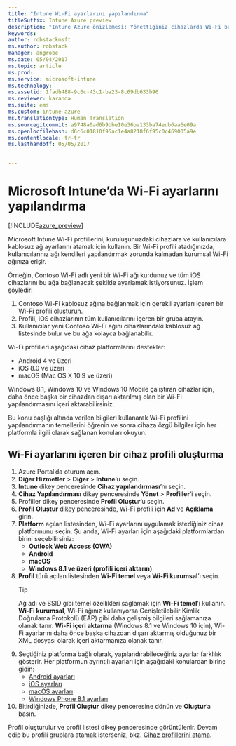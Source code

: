 ```yaml
---
title: "Intune Wi-Fi ayarlarını yapılandırma"
titleSuffix: Intune Azure preview
description: "Intune Azure önizlemesi: Yönettiğiniz cihazlarda Wi-Fi bağlantılarını yapılandırmak için Intune’u kullanmayı öğrenin."
keywords: 
author: robstackmsft
ms.author: robstack
manager: angrobe
ms.date: 05/04/2017
ms.topic: article
ms.prod: 
ms.service: microsoft-intune
ms.technology: 
ms.assetid: 1fadb488-9c6c-43c1-ba23-8c69db633b96
ms.reviewer: karanda
ms.suite: ems
ms.custom: intune-azure
ms.translationtype: Human Translation
ms.sourcegitcommit: a9748a0ad6b9bbe10e36ba133ba74edb6aa6e09a
ms.openlocfilehash: d6c6c01810f95ac1e4a8218f6f95c0c469005a9e
ms.contentlocale: tr-tr
ms.lasthandoff: 05/05/2017


---
```


# <a name="how-to-configure-wi-fi-settings-in-microsoft-intune"></a>Microsoft Intune’da Wi-Fi ayarlarını yapılandırma

[!INCLUDE[azure_preview](../includes/azure_preview.md)]

Microsoft Intune Wi-Fi profillerini, kuruluşunuzdaki cihazlara ve kullanıcılara kablosuz ağ ayarlarını atamak için kullanın. Bir Wi-Fi profili atadığınızda, kullanıcılarınız ağı kendileri yapılandırmak zorunda kalmadan kurumsal Wi-Fi ağınıza erişir.

Örneğin, Contoso Wi-Fi adlı yeni bir Wi-Fi ağı kurdunuz ve tüm iOS cihazlarını bu ağa bağlanacak şekilde ayarlamak istiyorsunuz. İşlem şöyledir:

1. Contoso Wi-Fi kablosuz ağına bağlanmak için gerekli ayarları içeren bir Wi-Fi profili oluşturun.
2. Profili, iOS cihazlarının tüm kullanıcılarını içeren bir gruba atayın.
3. Kullanıcılar yeni Contoso Wi-Fi ağını cihazlarındaki kablosuz ağ listesinde bulur ve bu ağa kolayca bağlanabilir.

Wi-Fi profilleri aşağıdaki cihaz platformlarını destekler:

- Android 4 ve üzeri
- iOS 8.0 ve üzeri
- macOS (Mac OS X 10.9 ve üzeri)

Windows 8.1, Windows 10 ve Windows 10 Mobile çalıştıran cihazlar için, daha önce başka bir cihazdan dışarı aktarılmış olan bir Wi-Fi yapılandırmasını içeri aktarabilirsiniz.

Bu konu başlığı altında verilen bilgileri kullanarak Wi-Fi profilini yapılandırmanın temellerini öğrenin ve sonra cihaza özgü bilgiler için her platformla ilgili olarak sağlanan konuları okuyun.

## <a name="create-a-device-profile-containing-wi-fi-settings"></a>Wi-Fi ayarlarını içeren bir cihaz profili oluşturma

1. Azure Portal’da oturum açın.
2. **Diğer Hizmetler** > **Diğer** > **Intune**’u seçin.
3. **Intune** dikey penceresinde **Cihaz yapılandırması**’nı seçin.
2. **Cihaz Yapılandırması** dikey penceresinde **Yönet** > **Profiller**’i seçin.
3. Profiller dikey penceresinde **Profil Oluştur**’u seçin.
4. **Profil Oluştur** dikey penceresinde, Wi-Fi profili için **Ad** ve **Açıklama** girin.
5. **Platform** açılan listesinden, Wi-Fi ayarlarını uygulamak istediğiniz cihaz platformunu seçin. Şu anda, Wi-Fi ayarları için aşağıdaki platformlardan birini seçebilirsiniz:
    - **Outlook Web Access (OWA)**
    - **Android**
    - **macOS**
    - **Windows 8.1 ve üzeri (profili içeri aktarın)**
6. **Profil** türü açılan listesinden **Wi-Fi temel** veya **Wi-Fi kurumsal**’ı seçin.
    >[!TIP]
    >Ağ adı ve SSID gibi temel özellikleri sağlamak için **Wi-Fi temel**’i kullanın. **Wi-Fi kurumsal**, Wi-Fi ağınız kullanıyorsa Genişletilebilir Kimlik Doğrulama Protokolü (EAP) gibi daha gelişmiş bilgileri sağlamanıza olanak tanır. **Wi-Fi içeri aktarma** (Windows 8.1 ve Windows 10 için), Wi-Fi ayarlarını daha önce başka cihazdan dışarı aktarmış olduğunuz bir XML dosyası olarak içeri aktarmanıza olanak tanır.
7. Seçtiğiniz platforma bağlı olarak, yapılandırabileceğiniz ayarlar farklılık gösterir. Her platformun ayrıntılı ayarları için aşağıdaki konulardan birine gidin:
    - [Android ayarları](wi-fi-for-android.md)
    - [iOS ayarları](wi-fi-for-ios.md)
    - [macOS ayarları](wi-fi-for-macos.md)
    - [Windows Phone 8.1 ayarları](wi-fi-import-for-windows-8-1.md)
8. Bitirdiğinizde, **Profil Oluştur** dikey penceresine dönün ve **Oluştur**’a basın.

Profil oluşturulur ve profil listesi dikey penceresinde görüntülenir.
Devam edip bu profili gruplara atamak isterseniz, bkz. [Cihaz profillerini atama](how-to-assign-device-profiles.md).


